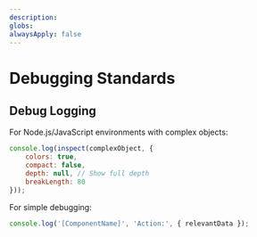 ```yaml
---
description: 
globs: 
alwaysApply: false
---
```

# Debugging Standards

## Debug Logging

For Node.js/JavaScript environments with complex objects:

```js
console.log(inspect(complexObject, {
    colors: true,
    compact: false,
    depth: null, // Show full depth
    breakLength: 80
}));
```

For simple debugging:

```js
console.log('[ComponentName]', 'Action:', { relevantData });
```
